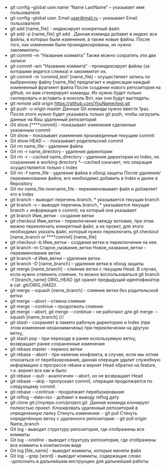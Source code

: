- git config –global user.name “Name LastName” – указывает имя пользователя
- git config –global user. Email user@mail.ru – указывает Email пользователя
- git add [name_file] - индексирует конкретный файл.
- git add -p [name_file] git add .
Данная команда добавит в индекс все файлы, в которых были изменения, а также новые файлы.
После того, как изменения были проиндексированы, их нужно закоммитить:
- git commit –m “Название коммита”
Также можно сократить эти две записи:
- git commit –am “Название коммита” - проиндексирует файлы (за которыми ведется слежка) и закоммитит их.
- git commit -m ‘commid_text’ [name_file] - осуществляет запись по выбранному файлу [name_file] предлагает к индексации каждый измененный фрагмент файла
После создании нового репозитория на github, он вам сгенерирует команды. Их нужно будет только скопировать и вставить в консоль
Вот, как они будут выглядеть:
- git remote add origin https://github.com/YouName/test.git
- git push -u origin master
Данные Git команды нужно ввести 1раз. После этого нужно будет указывать только git push, чтобы загрузить данные на Ваш удаленный репозиторий
- Git show [****commit] - показывает изменения сделанные указанным commit
- Git show - показывает изменения произведенные текущим commit
- Git show HEAD ~ - показывает родительский commit
- Git rm name_file - удаление файла
- Git rm -r name_directory - удаление директории
- Git rm -r --cached name_directory - удаление директории из Index, но сохранение в working directory
*--cached означает, что операция осуществляется только с Index 
- Git rm -f name_file - удаление файла в обход защиты
После удаления/переименования файла, его необходимо добавить в Index и далее в Repository
- Git mv name_file newname_file - переименовывает файл и добавляет его в Index
- git branch – выводит перечень branch, * указывается текущая branch
- git branch -v – выводит перечень branch, * указывается текущая branch + информация о commit, на который она указывает
- git branch Имя_ветки - создание ветки
- git checkout Имя_ветки - переключение между ветками, при этом можно переключать конкретный файл, а не проект, для этого необходимо указать файл, который нужно переключить git checkout [name_branch or ****commit] [name_file]
- git checkout –b Имя_ветки - создание ветки и переключение на нее
- git branch –m Старое_название_ветки Новое_название_ветки - переименование ветки
- git branch –d Имя_ветки – удаление ветки
- git branch -D [name_branch] – удаление ветки в обход защиты
- git merge [name_branch] - cлияние ветки с текущим Head. В случае, если нужно отменить слияние, то можно воспользоваться git branch -f [branch_name] ORIG_HEAD (git хранит предыдущий идентификатор в cat .git/ORIG_HAED).
- git merge --squash [name_branch] - слияние ветки без родительской ветки
- git merge --abort – отмена слияния
- git merge --continue – продолжить слияние
- git merge --abort, git merge --continue – не работают для git merge --squash [name_branch] ///
- git stash - сохраняет в памяти рабочую директорию и Index (при этом изменения незакоммичены) при переключении на другую ветку, 
- git stash pop - при переходе в ранее используемую ветку, возвращает ранее сохраненные изменения 
- git rebase master - перенос ветки
- git rebase --abort - при наличии конфликта, в случае, если мы хотим отказаться от перебазирования, данная операция удалит служебную информацию о прогрессе rebase и вернет Head обратно на feature, т.е. вернет все как и было
- git rebase --quit - аналогичен --abort, но не возвращает Head
- git rebase --skip - пропускает commit, операция продолжается по следующему commit
- git rebase --continue - продолжает перебазирование
- git reflog --date=iso - добавит к выводу reflog дату
- git clone git://myrepo.com/project.git. Данная команда клонирует полностью проект. Клонировать удаленный репозиторий в определенную папку
Стянуть изменения: - git pull
Стянуть определённую ветку с удаленного репозитория: - git pull origin Name_branch
- Git log - выводит структуру репозитория, где отображены все коммиты
- Git log --oneline - выводит структуру репозитория, где отображены все коммиты в компактном виде
- Git log [file_name] - выводит коммиты, которые меняли файл
- Git log --grep [word] - выводит коммиты, содержащие слово
-дополнить в дальнейшем инструкцию для дальнейшей работы